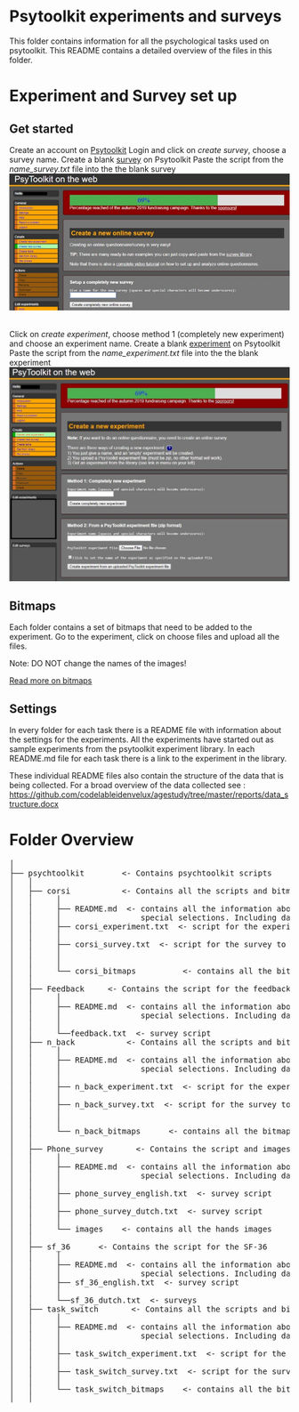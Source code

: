 # Psytoolkit experiments and surveys
This folder contains information for all the psychological tasks used on psytoolkit.
This README contains a detailed overview of the files in this folder.

# Experiment and Survey set up
## Get started
Create an account on [Psytoolkit](https://www.psytoolkit.org/#_web_based_login)
Login and click on *create survey*, choose a survey name.
Create a blank [survey](https://www.psytoolkit.org/doc2.6.1/online-survey-intro.html#_how_to_create_a_survey) on Psytoolkit
Paste the script from the *name_survey.txt* file into the the blank survey
![Create survey](instruction_images/create_survey.jpg)
<br><br>


Click on *create experiment*, choose method 1 (completely new experiment) and choose an experiment name.
Create a blank [experiment](https://www.psytoolkit.org/lessons/project.html) on Psytoolkit
Paste the script from the *name_experiment.txt* file into the the blank experiment
![Create survey](instruction_images/create_experiment.jpg)

## Bitmaps
Each folder contains a set of bitmaps that need to be added to the experiment.
Go to the experiment, click on choose files and upload all the files.

Note: DO NOT change the names of the images!

[Read more on bitmaps](https://www.psytoolkit.org/lessons/show_bitmaps.html)

## Settings
In every folder for each task there is a README file with information about the settings for the experiments.
All the experiments have started out as sample experiments from the psytoolkit experiment library. In each README.md file for each task there is a link to the experiment in the library.

These individual README files also contain the structure of the data that is being collected.
For a broad overview of the data collected see : https://github.com/codelableidenvelux/agestudy/tree/master/reports/data_structure.docx

# Folder Overview
<pre>
│              
├── psychtoolkit        <- Contains psychtoolkit scripts
│   │
│   ├── corsi           <- Contains all the scripts and bitmaps for corsi
│   │     │     
│   │     ├── README.md  <- contains all the information about corsi and
│   │     │                 special selections. Including data structure.
│   │     ├── corsi_experiment.txt  <- script for the experiment
│   │     │     
│   │     ├── corsi_survey.txt  <- script for the survey to run corsi
│   │     │    
│   │     │     
│   │     └── corsi_bitmaps          <- contains all the bitmaps used for corsi
│   │
│   ├── Feedback     <- Contains the script for the feedback survey
│   │     │     
│   │     ├── README.md  <- contains all the information about the feedback survey &
│   │     │                 special selections. Including data structure.
│   │     │     
│   │     └──feedback.txt  <- survey script
│   ├── n_back           <- Contains all the scripts and bitmaps for n-back
│   │     │     
│   │     ├── README.md  <- contains all the information about n-back and
│   │     │                 special selections. Including data structure.
│   │     │     
│   │     ├── n_back_experiment.txt  <- script for the experiment
│   │     │     
│   │     ├── n_back_survey.txt  <- script for the survey to run N-back
│   │     │     
│   │     │     
│   │     └── n_back_bitmaps      <- contains all the bitmaps used for N-back
│   │
│   ├── Phone_survey       <- Contains the script and images for the phone survey
│   │     │     
│   │     ├── README.md  <- contains all the information about the phone survey and
│   │     │                 special selections. Including data structure.
│   │     │     
│   │     ├── phone_survey_english.txt  <- survey script
│   │     │     
│   │     ├── phone_survey_dutch.txt  <- survey script
│   │     │          
│   │     └── images    <- contains all the hands images
│   │
│   ├── sf_36      <- Contains the script for the SF-36
│   │     │     
│   │     ├── README.md  <- contains all the information about the SF-36 and
│   │     │                 special selections. Including data structure.
│   │     ├── sf_36_english.txt  <- survey script
│   │     │     
│   │     └──sf_36_dutch.txt  <- surveys
│   ├── task_switch       <- Contains all the scripts and bitmaps for task switching
│   │     │     
│   │     ├── README.md  <- contains all the information about task_switching and
│   │     │                 special selections. Including data structure.
│   │     │     
│   │     ├── task_switch_experiment.txt  <- script for the experiment
│   │     │     
│   │     ├── task_switch_survey.txt  <- script for the survey to run task_switch
│   │     │          
│   │     └── task_switch_bitmaps    <- contains all the bitmaps used for task_switch
│   │
</pre>
